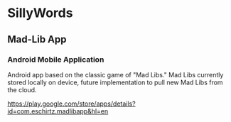 # SillyWords
## Mad-Lib App
### Android Mobile Application
Android app based on the classic game of "Mad Libs." Mad Libs currently stored locally on device, future implementation to pull new Mad Libs from the cloud.

https://play.google.com/store/apps/details?id=com.eschirtz.madlibapp&hl=en

